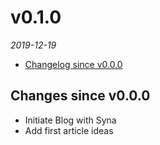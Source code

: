 <!--
# v0.2.0
_2017_
  - [Downloads for v0.2.0](#downloads-for-v020)
  - [Changelog since v0.1.0](#changes-since-v010)
  - [Documentation for v0.2.0](#documentation-for-v020)

## Documentation for v0.2.0
[Documentation](/tree/v0.2.0/docs)

## Changes since v0.1.0

## Fixes since v0.1.0

---

-->

# v0.1.0
_2019-12-19_
  - [Changelog since v0.0.0](#changes-since-v000)

## Changes since v0.0.0
  - Initiate Blog with Syna
  - Add first article ideas
